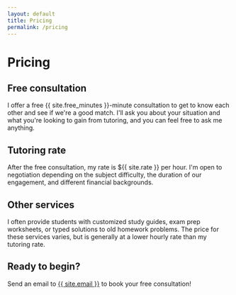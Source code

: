 ```yaml
---
layout: default
title: Pricing
permalink: /pricing
---
```


# Pricing

## Free consultation

<p>I offer a free {{ site.free_minutes }}-minute consultation to get to know each other and see if we're a good match. I'll ask you about your situation and what you're looking to gain from tutoring, and you can feel free to ask me anything.</p>

## Tutoring rate

<p>After the free consultation, my rate is ${{ site.rate }} per hour. I'm open to negotiation depending on the subject difficulty, the duration of our engagement, and different financial backgrounds.</p>

## Other services

I often provide students with customized study guides, exam prep worksheets, or typed solutions to old homework problems. The price for these services varies, but is generally at a lower hourly rate than my tutoring rate.

## Ready to begin?

<p>Send an email to <a href="mailto:{{ site.email }}">{{ site.email }}</a> to book your free consultation!</p>

